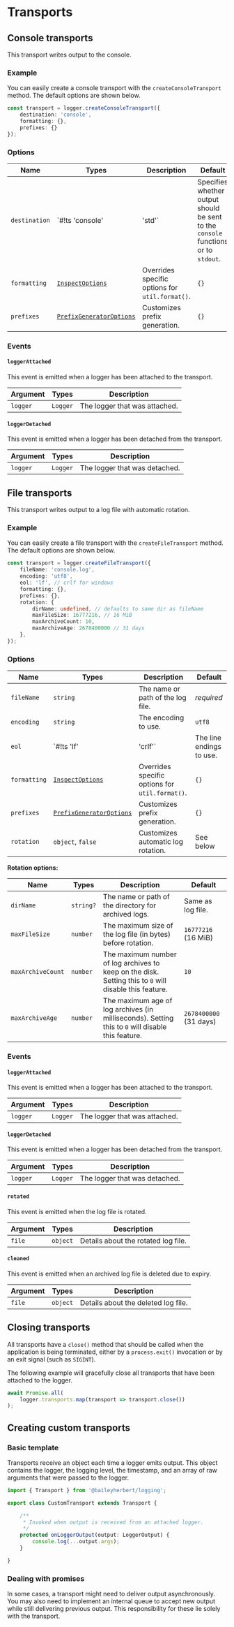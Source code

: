 # Transports

## Console transports

This transport writes output to the console.

### Example

You can easily create a console transport with the `createConsoleTransport` method. The default options are shown
below.

```ts
const transport = logger.createConsoleTransport({
	destination: 'console',
	formatting: {},
	prefixes: {}
});
```

### Options

| Name          | Types                                                                                                                                      | Description                                                                        | Default   |
| ------------- | ------------------------------------------------------------------------------------------------------------------------------------------ | ---------------------------------------------------------------------------------- | --------- |
| `destination` | `#!ts 'console' | 'std'`                                                                                                                   | Specifies whether output should be sent to the `console` functions or to `stdout`. | `console` |
| `formatting`  | [`InspectOptions`](https://microsoft.github.io/PowerBI-JavaScript/interfaces/_node_modules__types_node_util_d_._util_.inspectoptions.html) | Overrides specific options for `util.format()`.                                    | `{}`      |
| `prefixes`    | [`PrefixGeneratorOptions`](prefixes.md)                                                                                                    | Customizes prefix generation.                                                      | `{}`          |

### Events

#### `loggerAttached`

This event is emitted when a logger has been attached to the transport.

| Argument | Types    | Description                   |
| -------- | -------- | ----------------------------- |
| `logger` | `Logger` | The logger that was attached. |

#### `loggerDetached`

This event is emitted when a logger has been detached from the transport.

| Argument | Types    | Description                   |
| -------- | -------- | ----------------------------- |
| `logger` | `Logger` | The logger that was detached. |

## File transports

This transport writes output to a log file with automatic rotation.

### Example

You can easily create a file transport with the `createFileTransport` method. The default options are shown below.

```ts
const transport = logger.createFileTransport({
	fileName: 'console.log',
	encoding: 'utf8',
	eol: 'lf', // crlf for windows
	formatting: {},
	prefixes: {},
	rotation: {
		dirName: undefined, // defaults to same dir as fileName
		maxFileSize: 16777216, // 16 MiB
		maxArchiveCount: 10,
		maxArchiveAge: 2678400000 // 31 days
	},
});
```

### Options

| Name         | Types                                                                                                                                      | Description                                     | Default                                |
| ------------ | ------------------------------------------------------------------------------------------------------------------------------------------ | ----------------------------------------------- | -------------------------------------- |
| `fileName`   | `string`                                                                                                                                   | The name or path of the log file.               | *required*                             |
| `encoding`   | `string`                                                                                                                                   | The encoding to use.                            | `utf8`                                 |
| `eol`        | `#!ts 'lf' | 'crlf'`                                                                                                                       | The line endings to use.                        | `crlf` for Windows<br> `lf` for others |
| `formatting` | [`InspectOptions`](https://microsoft.github.io/PowerBI-JavaScript/interfaces/_node_modules__types_node_util_d_._util_.inspectoptions.html) | Overrides specific options for `util.format()`. | `{}`                                   |
| `prefixes`   | [`PrefixGeneratorOptions`](prefixes.md)                                                                                                    | Customizes prefix generation.                   | `{}`                                   |
| `rotation`   | `object`, `false`                                                                                                                          | Customizes automatic log rotation.              | See below                              |

**Rotation options:**

| Name              | Types     | Description                                                                                            | Default                |
| ----------------- | --------- | ------------------------------------------------------------------------------------------------------ | ---------------------- |
| `dirName`         | `string?` | The name or path of the directory for archived logs.                                                   | Same as log file.      |
| `maxFileSize`     | `number`  | The maximum size of the log file (in bytes) before rotation.                                           | `16777216` (16 MiB)    |
| `maxArchiveCount` | `number`  | The maximum number of log archives to keep on the disk. Setting this to `0` will disable this feature. | `10`                   |
| `maxArchiveAge`   | `number`  | The maximum age of log archives (in milliseconds). Setting this to `0` will disable this feature.      | `2678400000` (31 days) |

### Events

#### `loggerAttached`

This event is emitted when a logger has been attached to the transport.

| Argument | Types    | Description                   |
| -------- | -------- | ----------------------------- |
| `logger` | `Logger` | The logger that was attached. |

#### `loggerDetached`

This event is emitted when a logger has been detached from the transport.

| Argument | Types    | Description                   |
| -------- | -------- | ----------------------------- |
| `logger` | `Logger` | The logger that was detached. |

#### `rotated`

This event is emitted when the log file is rotated.

| Argument | Types    | Description                         |
| -------- | -------- | ----------------------------------- |
| `file`   | `object` | Details about the rotated log file. |

#### `cleaned`

This event is emitted when an archived log file is deleted due to expiry.

| Argument | Types    | Description                         |
| -------- | -------- | ----------------------------------- |
| `file`   | `object` | Details about the deleted log file. |

## Closing transports

All transports have a `close()` method that should be called when the application is being terminated, either by a
`process.exit()` invocation or by an exit signal (such as `SIGINT`).

The following example will gracefully close all transports that have been attached to the logger.

```ts
await Promise.all(
	logger.transports.map(transport => transport.close())
);
```

## Creating custom transports

### Basic template

Transports receive an object each time a logger emits output. This object contains the logger, the logging level, the
timestamp, and an array of raw arguments that were passed to the logger.

```ts
import { Transport } from '@baileyherbert/logging';

export class CustomTransport extends Transport {

	/**
	 * Invoked when output is received from an attached logger.
	 */
	protected onLoggerOutput(output: LoggerOutput) {
		console.log(...output.args);
	}

}
```

### Dealing with promises

In some cases, a transport might need to deliver output asynchronously. You may also need to implement an internal
queue to accept new output while still delivering previous output. This responsibility for these lie solely with the
transport.
